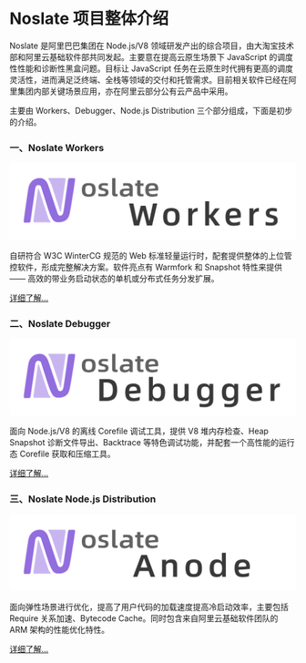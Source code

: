 # Noslate 项目整体介绍

Noslate 是阿里巴巴集团在 Node.js/V8 领域研发产出的综合项目，由大淘宝技术部和阿里云基础软件部共同发起。主要意在提高云原生场景下 JavaScript 的调度性性能和诊断性黑盒问题。目标让 JavaScript 任务在云原生时代拥有更高的调度灵活性，进而满足泛终端、全栈等领域的交付和托管需求。目前相关软件已经在阿里集团内部关键场景应用，亦在阿里云部分公有云产品中采用。

主要由 Workers、Debugger、Node.js Distribution 三个部分组成，下面是初步的介绍。

### 一、Noslate Workers

<div style={{maxWidth: "800px"}} >

![Noslate Workers](../assets/noslate-workers.png)

</div>


自研符合 W3C WinterCG 规范的 Web 标准轻量运行时，配套提供整体的上位管控软件，形成完整解决方案。软件亮点有 Warmfork 和 Snapshot 特性来提供 —— 高效的带业务启动状态的单机或分布式任务分发扩展。

[详细了解...](../noslate_workers/intro)

### 二、Noslate Debugger

<div style={{maxWidth: "800px"}} >

![Noslate Debugger](../assets/noslate-db.png)

</div>

面向 Node.js/V8 的离线 Corefile 调试工具，提供 V8 堆内存检查、Heap Snapshot 诊断文件导出、Backtrace 等特色调试功能，并配套一个高性能的运行态 Corefile 获取和压缩工具。

[详细了解...](../debugger/intro)

### 三、Noslate Node.js Distribution

<div style={{maxWidth: "800px"}} >

![Noslate Node.js Distribution](../assets/noslate-an.png)

</div>

面向弹性场景进行优化，提高了用户代码的加载速度提高冷启动效率，主要包括 Require 关系加速、Bytecode Cache。同时包含来自阿里云基础软件团队的 ARM 架构的性能优化特性。

[详细了解...](../node_js/intro)
